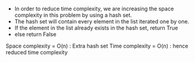- In order to reduce time complexity, we are increasing the space complexity in this problem by using a hash set.
- The hash set will contain every element in the list iterated one by one.
- If the element in the list already exists in the hash set, return True
- else return False

Space complexity = O(n) : Extra hash set
Time complexity = O(n) : hence reduced time complexity
